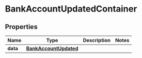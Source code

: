 

# BankAccountUpdatedContainer


## Properties

| Name | Type | Description | Notes |
|------------ | ------------- | ------------- | -------------|
|**data** | [**BankAccountUpdated**](BankAccountUpdated.md) |  |  |



